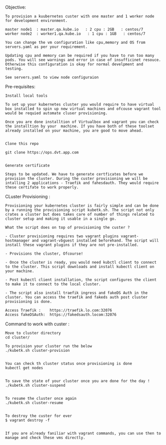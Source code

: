 Objective:

	To provision a kuubernetes custer with one master and 1 worker node for development environment.
	
	master node1  : master.qa.kube.io	: 2 cpu : 2GB   : centos/7
	worker node2  : worker1.qa.kube.io   : 1 cpu : 1GB   : centos/7
	
	You can change the vm configuration like cpu,memory and OS from servers.yaml as per your requirement. 
	
	Updating cpu and memory can be required if you have to run too many pods. You will see warnings and error in case of insufficinet resouce. Otherwise this configuration is okay for normal develpment and testing.
	
	See servers.yaml to view node configuraion

Pre-requisites:

    Install local tools
    
	To set up your kubernetes cluster you would require to have virtual box installed to spin up new virtual machines and ofcouse vagrant tool would be requied automate cluser provisioning.

	Once you are done installtion of Virtualbox and vagrant you can check the installtion by your  machine. If you have both of these toolset already installed on your machine, you are good to move ahead.
	
	
	Clone this repo
	
	git clone https://ops.dvt.app.com
	
	
	Generate certificate
	
	Steps to be updated. We have to generate certficates before we provision the cluster. During the custer provisioning we will be intalling 2 applications - Traefik and fahesdauth. They would require these certifate to work properly.
	
CLuster Provisioning :

    Provisioning your kubernetes cluster is fairly simple and can be done by a running the provisioning script kubetk.sh. The script not only crates a cluster but does takes care of number of things related to cluster setup and making it usable in a single go.
	
	What the script does on top of provisioning the custer ?
	
	- Cluster provisioning requires two vagrant plugins vagrant-hostmanager and vagrant-vbguest installed beforehand. The script will install these vagrant plugins if they are not pre-installed.
	
	- Provisions the cluster, Ofcourse!
	
	- Once the cluster is ready, you would need kubctl client to connect to the cluster. This script downloads and install kubectl client on your machine.
	
	- Post kubectl client installation, the script configures the client to make it to connect to the local cluster.
	
	- The script also install traefik ingress and fakeDS Auth in the cluster. You can access the traefik and fakeds auth post cluster provisioning is done.
	
	Access Traefik :    https://traefik.lo.com:32076
	Access fakeDSAuth:  https://fakedsauth.locom:32076
	
	
Command to work with custer :
	
	Move to cluster directory
	cd cluster/
	
	To provision your cluster run the below 
	./kubetk.sh cluster-provision
	
	
	You can check th cluster status once provisioning is done
	kubectl get nodes
	
	
	To save the state of your cluster once you are done for the day ! 
	./kubetk.sh cluster-suspend
	

	To resume the cluster once again
	./kubetk.sh cluster-resume
	
	
	To destroy the custer for ever
	$ vagrant destroy -f
	
	
	If you are already faniliar with vagrant commands, you can use then to manage and check these vms directly.


				
 

 
